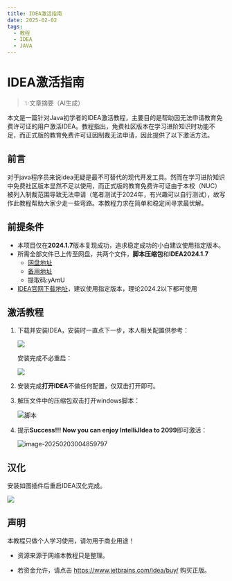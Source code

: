 ```yaml
---
title: IDEA激活指南
date: 2025-02-02
tags:
  - 教程
  - IDEA
  - JAVA
---
```


# IDEA激活指南
> ✨文章摘要（AI生成）

<!-- DESC SEP -->
本文是一篇针对Java初学者的IDEA激活教程，主要目的是帮助因无法申请教育免费许可证的用户激活IDEA。教程指出，免费社区版本在学习进阶知识时功能不足，而正式版的教育免费许可证因制裁无法申请，因此提供了以下激活方法。
<!-- DESC SEP -->
## 前言

对于java程序员来说idea无疑是最不可替代的现代开发工具。然而在学习进阶知识中免费社区版本显然不足以使用，而正式版的教育免费许可证由于本校（NUC）被列入制裁范围导致无法申请（笔者测试于2024年，有兴趣可以自行测试），故写作此教程帮助大家少走一些弯路。本教程力求在简单和稳定间寻求最优解。

## 前提条件

- 本项目仅在**2024.1.7**版本复现成功，追求稳定成功的小白建议使用指定版本。
- 所需全部文件已上传至网盘，共两个文件，**脚本压缩包**和**IDEA2024.1.7**
  - [网盘地址](https://www.123865.com/s/SQnlVv-gYr53)  
  - [备用地址](https://www.123684.com/s/SQnlVv-gYr53)
  - 提取码:yAmU
- [IDEA官网下载地址](https://www.jetbrains.com/idea/download/other.html)，建议使用指定版本，理论2024.2以下都可使用

## 激活教程

1. 下载并安装IDEA，安装时一直点下一步，本人相关配置供参考：

   ![](https://20021217.xyz/Alpen.安装.png)

   安装完成不必重启：

   ![](https://20021217.xyz/Alpen.安装完成.png)

2. 安装完成**打开IDEA**不做任何配置，仅双击打开即可。

3. 解压文件中的压缩包双击打开windows脚本：

   ![脚本](https://20021217.xyz/Alpen.脚本.png)

4. 提示**Success!!! Now you can enjoy IntelliJIdea to 2099**即可激活：

   ![image-20250203004859797](https://20021217.xyz/Alpen.成功.png)

## 汉化

安装如图插件后重启IDEA汉化完成。

![](https://20021217.xyz/Alpen.%E6%B1%89%E5%8C%96.png)

## 声明

本教程只做个人学习使用，请勿用于商业用途！

- 资源来源于网络本教程只是整理。

- 若资金允许，请点击 https://www.jetbrains.com/idea/buy/ 购买正版。

